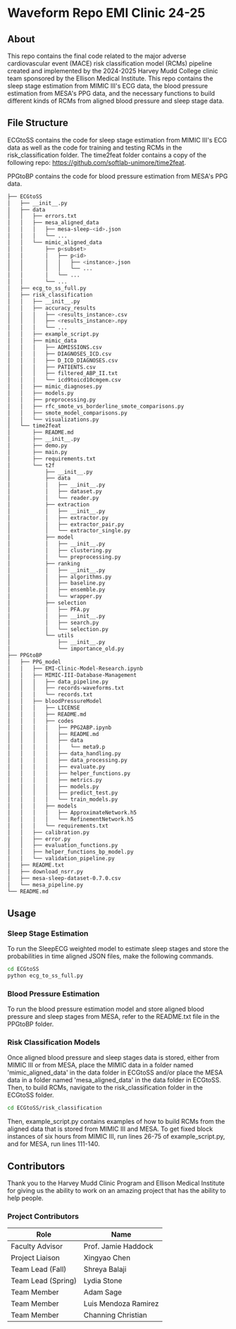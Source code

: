 # Waveform Repo EMI Clinic 24-25

## About

This repo contains the final code related to the major adverse cardiovascular event (MACE) risk classification 
model (RCMs) pipeline created and implemented by the 2024-2025 Harvey Mudd College clinic team sponsored by the Ellison 
Medical Institute. This repo contains the sleep stage estimation from MIMIC III's ECG data, the blood pressure 
estimation from MESA's PPG data, and the necessary functions to build different kinds of RCMs from aligned blood 
pressure and sleep stage data.

## File Structure
ECGtoSS contains the code for sleep stage estimation from MIMIC III's ECG data as well as the code for training and 
testing RCMs in the risk_classification folder. The time2feat folder contains a copy of the following repo:
https://github.com/softlab-unimore/time2feat.

PPGtoBP contains the code for blood pressure estimation from MESA's PPG data.

```bash
├── ECGtoSS
│   ├── __init__.py
│   ├── data
│   │   ├── errors.txt
│   │   ├── mesa_aligned_data
│   │   │   ├── mesa-sleep-<id>.json
│   │   │   └── ...
│   │   └── mimic_aligned_data
│   │       ├── p<subset>
│   │       │   ├── p<id>
│   │       │   │   ├── <instance>.json
│   │       │   │   └── ...
│   │       │   └── ...
│   │       └── ...
│   ├── ecg_to_ss_full.py
│   ├── risk_classification
│   │   ├── __init__.py
│   │   ├── accuracy_results
│   │   │   ├── <results_instance>.csv
│   │   │   ├── <results_instance>.npy
│   │   │   └── ...
│   │   ├── example_script.py
│   │   ├── mimic_data
│   │   │   ├── ADMISSIONS.csv
│   │   │   ├── DIAGNOSES_ICD.csv
│   │   │   ├── D_ICD_DIAGNOSES.csv
│   │   │   ├── PATIENTS.csv
│   │   │   ├── filtered_ABP_II.txt
│   │   │   └── icd9toicd10cmgem.csv
│   │   ├── mimic_diagnoses.py
│   │   ├── models.py
│   │   ├── preprocessing.py
│   │   ├── rfc_smote_vs_borderline_smote_comparisons.py
│   │   ├── smote_model_comparisons.py
│   │   └── visualizations.py
│   └── time2feat
│       ├── README.md
│       ├── __init__.py
│       ├── demo.py
│       ├── main.py
│       ├── requirements.txt
│       └── t2f
│           ├── __init__.py
│           ├── data
│           │   ├── __init__.py
│           │   ├── dataset.py
│           │   └── reader.py
│           ├── extraction
│           │   ├── __init__.py
│           │   ├── extractor.py
│           │   ├── extractor_pair.py
│           │   └── extractor_single.py
│           ├── model
│           │   ├── __init__.py
│           │   ├── clustering.py
│           │   └── preprocessing.py
│           ├── ranking
│           │   ├── __init__.py
│           │   ├── algorithms.py
│           │   ├── baseline.py
│           │   ├── ensemble.py
│           │   └── wrapper.py
│           ├── selection
│           │   ├── PFA.py
│           │   ├── __init__.py
│           │   ├── search.py
│           │   └── selection.py
│           └── utils
│               ├── __init__.py
│               └── importance_old.py
├── PPGtoBP
│   ├── PPG_model
│   │   ├── EMI-Clinic-Model-Research.ipynb
│   │   ├── MIMIC-III-Database-Management
│   │   │   ├── data_pipeline.py
│   │   │   ├── records-waveforms.txt
│   │   │   └── records.txt
│   │   ├── bloodPressureModel
│   │   │   ├── LICENSE
│   │   │   ├── README.md
│   │   │   ├── codes
│   │   │   │   ├── PPG2ABP.ipynb
│   │   │   │   ├── README.md
│   │   │   │   ├── data
│   │   │   │   │   └── meta9.p
│   │   │   │   ├── data_handling.py
│   │   │   │   ├── data_processing.py
│   │   │   │   ├── evaluate.py
│   │   │   │   ├── helper_functions.py
│   │   │   │   ├── metrics.py
│   │   │   │   ├── models.py
│   │   │   │   ├── predict_test.py
│   │   │   │   └── train_models.py
│   │   │   ├── models
│   │   │   │   ├── ApproximateNetwork.h5
│   │   │   │   └── RefinementNetwork.h5
│   │   │   └── requirements.txt
│   │   ├── calibration.py
│   │   ├── error.py
│   │   ├── evaluation_functions.py
│   │   ├── helper_functions_bp_model.py
│   │   └── validation_pipeline.py
│   ├── README.txt
│   ├── download_nsrr.py
│   ├── mesa-sleep-dataset-0.7.0.csv
│   └── mesa_pipeline.py
└── README.md
```

## Usage

### Sleep Stage Estimation
To run the SleepECG weighted model to estimate sleep stages and store the probabilities in time aligned JSON files,
make the following commands.
```bash
cd ECGtoSS
python ecg_to_ss_full.py
```

### Blood Pressure Estimation
To run the blood pressure estimation model and store aligned blood pressure and sleep stages from MESA, refer to the
README.txt file in the PPGtoBP folder.

### Risk Classification Models
Once aligned blood pressure and sleep stages data is stored, either from MIMIC III or from MESA, place the MIMIC data
in a folder named 'mimic_aligned_data' in the data folder in ECGtoSS and/or place the MESA data in a folder named
'mesa_aligned_data' in the data folder in ECGtoSS. Then, to build RCMs, navigate to the risk_classification folder in 
the ECGtoSS folder.
```bash
cd ECGtoSS/risk_classification
```
Then, example_script.py contains examples of how to build RCMs from the aligned data that is stored from MIMIC III
and MESA. To get fixed block instances of six hours from MIMIC III, run lines 26-75 of example_script.py, and for MESA,
run lines 111-140.


## Contributors
Thank you to the Harvey Mudd Clinic Program and Ellison Medical Institute for giving us the ability to work on an 
amazing project that has the ability to help people. 

### Project Contributors
| Role               | Name                 | 
|--------------------|----------------------|
| Faculty Advisor    | Prof. Jamie Haddock  |
| Project Liaison    | Xingyao Chen         |
| Team Lead (Fall)   | Shreya Balaji        |
| Team Lead (Spring) | Lydia Stone          |
| Team Member        | Adam Sage            | 
| Team Member        | Luis Mendoza Ramirez | 
| Team Member        | Channing Christian   | 
